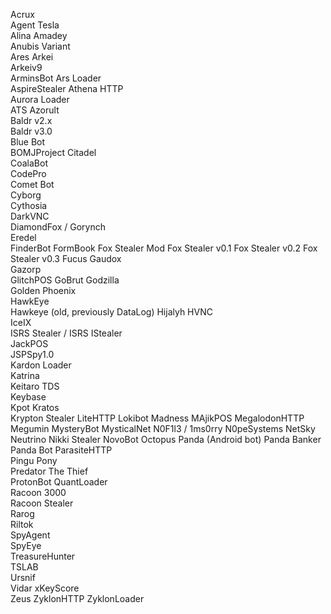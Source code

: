 Acrux  
Agent Tesla  
Alina 
Amadey  
Anubis Variant  
Ares
Arkei  
Arkeiv9  
ArminsBot
Ars Loader  
AspireStealer
Athena HTTP  
Aurora Loader  
ATS
Azorult  
Baldr v2.x  
Baldr v3.0  
Blue Bot  
BOMJProject
Citadel  
CoalaBot  
CodePro  
Comet Bot  
Cyborg  
Cythosia  
DarkVNC  
DiamondFox / Gorynch  
Eredel  
FinderBot
FormBook
Fox Stealer Mod
Fox Stealer v0.1
Fox Stealer v0.2
Fox Stealer v0.3
Fucus
Gaudox  
Gazorp  
GlitchPOS
GoBrut
Godzilla  
Golden Phoenix  
HawkEye  
Hawkeye (old, previously DataLog)
Hijalyh
HVNC  
IceIX  
ISRS Stealer / ISRS
IStealer  
JackPOS  
JSPSpy1.0  
Kardon Loader  
Katrina  
Keitaro TDS  
Keybase  
Kpot 
Kratos  
Krypton Stealer 
LiteHTTP 
Lokibot 
Madness
MAjikPOS 
MegalodonHTTP 
Megumin 
MysteryBot 
MysticalNet 
N0F1l3 / 1ms0rry 
N0peSystems 
NetSky 
Neutrino 
Nikki Stealer 
NovoBot 
Octopus 
Panda (Android bot)
Panda Banker  
Panda Bot
ParasiteHTTP  
Pingu
Pony  
Predator The Thief  
ProtonBot
QuantLoader  
Racoon 3000  
Racoon Stealer  
Rarog  
Riltok  
SpyAgent  
SpyEye  
TreasureHunter  
TSLAB  
Ursnif  
Vidar
xKeyScore  
Zeus
ZyklonHTTP
ZyklonLoader
